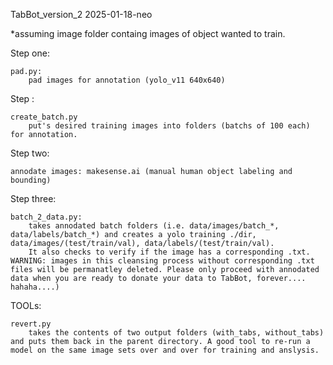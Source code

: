 TabBot_version_2
2025-01-18-neo

*assuming image folder containg images of object wanted to train.

Step one: 

    pad.py:
        pad images for annotation (yolo_v11 640x640)

Step :

    create_batch.py
        put's desired training images into folders (batchs of 100 each) for annotation. 

Step two:

    annodate images: makesense.ai (manual human object labeling and bounding)

Step three:

    batch_2_data.py:
        takes annodated batch folders (i.e. data/images/batch_*, data/labels/batch_*) and creates a yolo training ./dir, data/images/(test/train/val), data/labels/(test/train/val).
        It also checks to verify if the image has a corresponding .txt. WARNING: images in this cleansing process without corresponding .txt files will be permanatley deleted. Please only proceed with annodated data when you are ready to donate your data to TabBot, forever.... hahaha....) 

TOOLs:

    revert.py
        takes the contents of two output folders (with_tabs, without_tabs) and puts them back in the parent directory. A good tool to re-run a model on the same image sets over and over for training and anslysis. 
